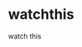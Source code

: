 watchthis
=========

watch this




































































































































